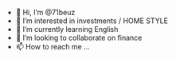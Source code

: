 - 👋 Hi, I’m @71beuz
- 👀 I’m interested in investments / HOME STYLE
- 🌱 I’m currently learning English
- 💞️ I’m looking to collaborate on finance
- 📫 How to reach me ...

<!---
71beuz/71beuz is a ✨ special ✨ repository because its `README.md` (this file) appears on your GitHub profile.
You can click the Preview link to take a look at your changes.
--->
